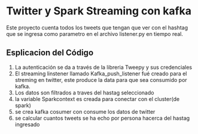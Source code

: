 # Twitter y Spark Streaming con kafka

Este proyecto cuenta todos los tweets que tengan que ver con el hashtag
que se ingresa como parametro en el archivo listener.py en tiempo real.

## Esplicacion del Código

1. La autenticación se da a través de la libreria Tweepy y sus credenciales
2. El streaming linstener llamado Kafka_push_listener fué creado para el 
streming en twitter, este produce la data para que sea consumido por kafka.
3. Los datos son filtrados a traves del hastag seleccionado
4. la variable Sparkcontext es creada para conectar con el cluster(de spark)
5. se crea kafka cosumer con consume los datos de twitter
6. se calcular cuantos tweets se ha echo por persona hacerca del hastag
ingresado

